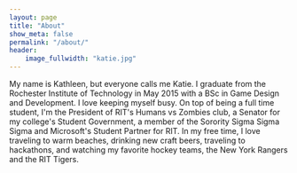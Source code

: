 ```yaml
---
layout: page
title: "About"
show_meta: false
permalink: "/about/"
header:
    image_fullwidth: "katie.jpg"
---
```

My name is Kathleen, but everyone calls me Katie. I graduate from the Rochester Institute of Technology in May 2015 with a BSc in Game Design and Development. I love keeping myself busy. On top of being a full time student, I'm the President of RIT's Humans vs Zombies club, a Senator for my college's Student Government, a member of the Sorority Sigma Sigma Sigma and Microsoft's Student Partner for RIT. In my free time, I love traveling to warm beaches, drinking new craft beers, traveling to hackathons, and watching my favorite hockey teams, the New York Rangers and the RIT Tigers. 


 [1]: http://mademistakes.com/about/
 [2]: http://mademistakes.com/work/jekyll-themes/
 [3]: http://automattic.com/
 [4]: http://alistapart.com/
 [5]: http://www.smashingmagazine.com/
 [6]: https://github.com/
 [7]: http://sauer.io
 [8]: #
 [9]: #
 [10]: #